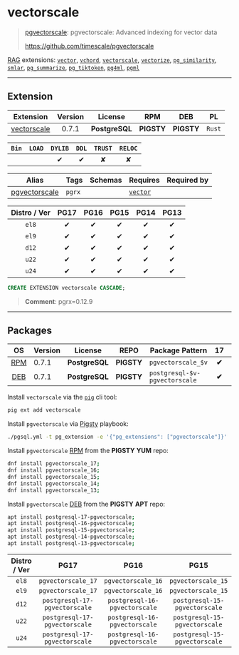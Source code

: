 # vectorscale


> [pgvectorscale](https://github.com/timescale/pgvectorscale): pgvectorscale:  Advanced indexing for vector data
>
> https://github.com/timescale/pgvectorscale





[RAG](/rag) extensions: [`vector`](/vector), [`vchord`](/vchord), [`vectorscale`](/vectorscale), [`vectorize`](/vectorize), [`pg_similarity`](/pg_similarity), [`smlar`](/smlar), [`pg_summarize`](/pg_summarize), [`pg_tiktoken`](/pg_tiktoken), [`pg4ml`](/pg4ml), [`pgml`](/pgml)


-------
## Extension


| Extension | Version | License | RPM | DEB | PL |
|-----------|:-------:|:-------:|:---:|:---:|:--:|
| [vectorscale](https://github.com/timescale/pgvectorscale) | 0.7.1 | **<span class="tcblue">PostgreSQL</span>** | **<span class="tcwarn">PIGSTY</span>** | **<span class="tcwarn">PIGSTY</span>** | `Rust` |



| `Bin` | `LOAD` | `DYLIB` | `DDL` | `TRUST` | `RELOC` |
|:-----:|:------:|:-------:|:-----:|:-------:|:-------:|
|  |  | <span class="tcblue">✔</span> | <span class="tcblue">✔</span> | <span class="tcwarn">✘</span> | <span class="tcwarn">✘</span> |



| Alias | Tags | Schemas | Requires | Required by |
|-------|------|---------|----------|-------------|
| [pgvectorscale](/vectorscale) | `pgrx` |  | [`vector`](vector) |  |



| Distro / Ver | PG17 | PG16 | PG15 | PG14 | PG13 |
|:------------:|:----:|:----:|:----:|:----:|:----:|
| `el8` | <span class="tcblue">✔</span> | <span class="tcblue">✔</span> | <span class="tcblue">✔</span> | <span class="tcblue">✔</span> | <span class="tcblue">✔</span> |
| `el9` | <span class="tcblue">✔</span> | <span class="tcblue">✔</span> | <span class="tcblue">✔</span> | <span class="tcblue">✔</span> | <span class="tcblue">✔</span> |
| `d12` | <span class="tcblue">✔</span> | <span class="tcblue">✔</span> | <span class="tcblue">✔</span> | <span class="tcblue">✔</span> | <span class="tcblue">✔</span> |
| `u22` | <span class="tcblue">✔</span> | <span class="tcblue">✔</span> | <span class="tcblue">✔</span> | <span class="tcblue">✔</span> | <span class="tcblue">✔</span> |
| `u24` | <span class="tcblue">✔</span> | <span class="tcblue">✔</span> | <span class="tcblue">✔</span> | <span class="tcblue">✔</span> | <span class="tcblue">✔</span> |





```sql
CREATE EXTENSION vectorscale CASCADE;
```
> **Comment**: pgrx=0.12.9
-----------


## Packages


| OS | Version | License | REPO | Package Pattern | 17 | 16 | 15 | 14 | 13 | Dependency |
|:--:|---------|:-------:|:----:|-----------------|:--:|:--:|:--:|:--:|:--:|------------|
| [RPM](/rpm) | 0.7.1 | **<span class="tcblue">PostgreSQL</span>** | **<span class="tcwarn">PIGSTY</span>** | `pgvectorscale_$v` | **<span class="tcwarn">✔</span>** | **<span class="tcwarn">✔</span>** | **<span class="tcwarn">✔</span>** | **<span class="tcwarn">✔</span>** | **<span class="tcwarn">✔</span>** |  |
| [DEB](/deb) | 0.7.1 | **<span class="tcblue">PostgreSQL</span>** | **<span class="tcwarn">PIGSTY</span>** | `postgresql-$v-pgvectorscale` | **<span class="tcwarn">✔</span>** | **<span class="tcwarn">✔</span>** | **<span class="tcwarn">✔</span>** | **<span class="tcwarn">✔</span>** | **<span class="tcwarn">✔</span>** |  |



Install `vectorscale` via the [`pig`](https://github.com/pgsty/pig) cli tool:

```bash
pig ext add vectorscale
```


Install `pgvectorscale` via [Pigsty](https://pigsty.io/docs/pgext/usage/install/) playbook:

```bash
./pgsql.yml -t pg_extension -e '{"pg_extensions": ["pgvectorscale"]}'
```


Install `pgvectorscale` [RPM](/rpm) from the **<span class="tcwarn">PIGSTY</span>** **YUM** repo:

```bash
dnf install pgvectorscale_17;
dnf install pgvectorscale_16;
dnf install pgvectorscale_15;
dnf install pgvectorscale_14;
dnf install pgvectorscale_13;
```


Install `pgvectorscale` [DEB](/deb) from the **<span class="tcwarn">PIGSTY</span>** **APT** repo:

```bash
apt install postgresql-17-pgvectorscale;
apt install postgresql-16-pgvectorscale;
apt install postgresql-15-pgvectorscale;
apt install postgresql-14-pgvectorscale;
apt install postgresql-13-pgvectorscale;
```




| Distro / Ver | PG17 | PG16 | PG15 | PG14 | PG13 |
|:------------:|:----:|:----:|:----:|:----:|:----:|
| `el8` | `pgvectorscale_17` | `pgvectorscale_16` | `pgvectorscale_15` | `pgvectorscale_14` | `pgvectorscale_13` |
| `el9` | `pgvectorscale_17` | `pgvectorscale_16` | `pgvectorscale_15` | `pgvectorscale_14` | `pgvectorscale_13` |
| `d12` | `postgresql-17-pgvectorscale` | `postgresql-16-pgvectorscale` | `postgresql-15-pgvectorscale` | `postgresql-14-pgvectorscale` | `postgresql-13-pgvectorscale` |
| `u22` | `postgresql-17-pgvectorscale` | `postgresql-16-pgvectorscale` | `postgresql-15-pgvectorscale` | `postgresql-14-pgvectorscale` | `postgresql-13-pgvectorscale` |
| `u24` | `postgresql-17-pgvectorscale` | `postgresql-16-pgvectorscale` | `postgresql-15-pgvectorscale` | `postgresql-14-pgvectorscale` | `postgresql-13-pgvectorscale` |





